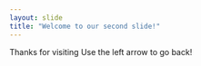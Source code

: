 ```yaml
---
layout: slide
title: "Welcome to our second slide!"
---
```

Thanks for visiting
Use the left arrow to go back!
